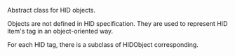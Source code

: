Abstract class for HID objects.

Objects are not defined in HID specification. They are used to represent HID item's tag in an object-oriented way.

For each HID tag, there is a subclass of HIDObject corresponding.